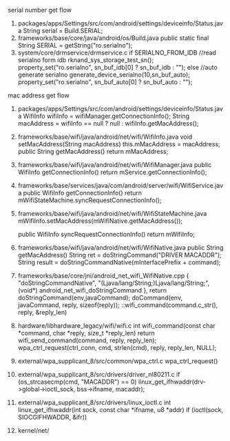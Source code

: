 serial number get flow

1. packages/apps/Settings/src/com/android/settings/deviceinfo/Status.java
    String serial = Build.SERIAL;
2. frameworks/base/core/java/android/os/Build.java
    public static final String SERIAL = getString("ro.serialno");
3. system/core/drmservice/drmservice.c
    if SERIALNO_FROM_IDB //read serialno form idb
        rknand_sys_storage_test_sn();
        property_set("ro.serialno", sn_buf_idb[0] ? sn_buf_idb : "");
    else //auto generate serialno
        generate_device_serialno(10,sn_buf_auto);
        property_set("ro.serialno", sn_buf_auto[0] ? sn_buf_auto : "");

mac address get flow

1. packages/apps/Settings/src/com/android/settings/deviceinfo/Status.java
    WifiInfo wifiInfo = wifiManager.getConnectionInfo();
    String macAddress = wifiInfo == null ? null : wifiInfo.getMacAddress();
2. frameworks/base/wifi/java/android/net/wifi/WifiInfo.java
    void setMacAddress(String macAddress)
        this.mMacAddress = macAddress;
    public String getMacAddress()
        return mMacAddress;
3. frameworks/base/wifi/java/android/net/wifi/WifiManager.java
    public WifiInfo getConnectionInfo()
        return mService.getConnectionInfo();
4. frameworks/base/services/java/com/android/server/wifi/WifiService.java
    public WifiInfo getConnectionInfo()
        return mWifiStateMachine.syncRequestConnectionInfo();
5. frameworks/base/wifi/java/android/net/wifi/WifiStateMachine.java
    mWifiInfo.setMacAddress(mWifiNative.getMacAddress());

    public WifiInfo syncRequestConnectionInfo()
        return mWifiInfo;
6. frameworks/base/wifi/java/android/net/wifi/WifiNative.java
    public String getMacAddress()
        String ret = doStringCommand("DRIVER MACADDR");
            String result = doStringCommandNative(mInterfacePrefix + command);
7. frameworks/base/core/jni/android_net_wifi_WifiNative.cpp
    { "doStringCommandNative", "(Ljava/lang/String;)Ljava/lang/String;",
                    (void*) android_net_wifi_doStringCommand },
        return doStringCommand(env,javaCommand);
            doCommand(env, javaCommand, reply, sizeof(reply));
                ::wifi_command(command.c_str(), reply, &reply_len)
8. hardware/libhardware_legacy/wifi/wifi.c
    int wifi_command(const char *command, char *reply, size_t *reply_len)
        return wifi_send_command(command, reply, reply_len);
            wpa_ctrl_request(ctrl_conn, cmd, strlen(cmd), reply, reply_len, NULL);
9. external/wpa_supplicant_8/src/common/wpa_ctrl.c
    wpa_ctrl_request()
10. external/wpa_supplicant_8/src/drivers/driver_nl80211.c
    if (os_strcasecmp(cmd, "MACADDR") == 0)
        linux_get_ifhwaddr(drv->global->ioctl_sock, bss->ifname, macaddr);
11. external/wpa_supplicant_8/src/drivers/linux_ioctl.c
    int linux_get_ifhwaddr(int sock, const char *ifname, u8 *addr)
        if (ioctl(sock, SIOCGIFHWADDR, &ifr))   
12. kernel/net/

